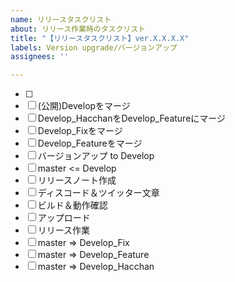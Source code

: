```yaml
---
name: リリースタスクリスト
about: リリース作業時のタスクリスト
title: "【リリースタスクリスト】ver.X.X.X.X"
labels: Version upgrade/バージョンアップ
assignees: ''

---
```


- [ ] <!-- Developマージ前にやるべき作業をココに記入。適宜増やす -->
- [ ] (公開)Developをマージ
- [ ] Develop_HacchanをDevelop_Featureにマージ
- [ ] Develop_Fixをマージ
- [ ] Develop_Featureをマージ
- [ ] バージョンアップ to Develop
- [ ] master <= Develop
- [ ] リリースノート作成
- [ ] ディスコード＆ツイッター文章
- [ ] ビルド＆動作確認
- [ ] アップロード
- [ ] リリース作業
- [ ] master => Develop_Fix
- [ ] master => Develop_Feature
- [ ] master => Develop_Hacchan
<!-- マージタスクリストは不要なものは適宜削除してください -->
